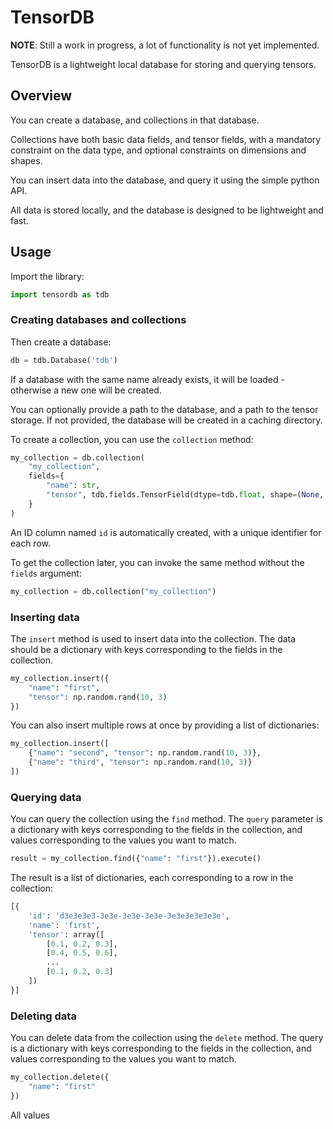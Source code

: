 # TensorDB

**NOTE**: Still a work in progress, a lot of functionality is not yet implemented.

TensorDB is a lightweight local database for storing and querying tensors.


## Overview

You can create a database, and collections in that database.

Collections have both basic data fields, and tensor fields, with a mandatory constraint on the data type, and optional constraints on dimensions and shapes.

You can insert data into the database, and query it using the simple python API.

All data is stored locally, and the database is designed to be lightweight and fast.

## Usage



Import the library:
```python
import tensordb as tdb
```

### Creating databases and collections
Then create a database:

```python
db = tdb.Database('tdb')
```
If a database with the same name already exists, it will be loaded - otherwise a new one will be created.

You can optionally provide a path to the database, and a path to the tensor storage. If not provided, the database will be created in a caching directory.

To create a collection, you can use the `collection` method:

```python
my_collection = db.collection(
    "my_collection",
    fields={
        "name": str,
        "tensor", tdb.fields.TensorField(dtype=tdb.float, shape=(None, 3))
    }
)
```
An ID column named `id` is automatically created, with a unique identifier for each row.

To get the collection later, you can invoke the same method without the `fields` argument:
```python
my_collection = db.collection("my_collection")
```

### Inserting data

The `insert` method is used to insert data into the collection. The data should be a dictionary with keys corresponding to the fields in the collection.
```python
my_collection.insert({
    "name": "first",
    "tensor": np.random.rand(10, 3)
})
```
You can also insert multiple rows at once by providing a list of dictionaries:

```python
my_collection.insert([
    {"name": "second", "tensor": np.random.rand(10, 3)},
    {"name": "third", "tensor": np.random.rand(10, 3)}
])
```

### Querying data

You can query the collection using the `find` method. The `query` parameter is a dictionary with keys corresponding to the fields in the collection, and values corresponding to the values you want to match.

```python
result = my_collection.find({"name": "first"}).execute()

```

The result is a list of dictionaries, each corresponding to a row in the collection:

```python
[{
    'id': 'd3e3e3e3-3e3e-3e3e-3e3e-3e3e3e3e3e3e',
    'name': 'first',
    'tensor': array([
        [0.1, 0.2, 0.3],
        [0.4, 0.5, 0.6],
        ...
        [0.1, 0.2, 0.3]
    ])
}]
```

### Deleting data

You can delete data from the collection using the `delete` method. The query is a dictionary with keys corresponding to the fields in the collection, and values corresponding to the values you want to match.

```python
my_collection.delete({
    "name": "first"
})
```

All values
